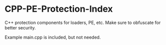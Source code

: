 # CPP-PE-Protection-Index
C++ protection components for loaders, PE, etc. Make sure to obfuscate for better security.

Example main.cpp is included, but not needed.


